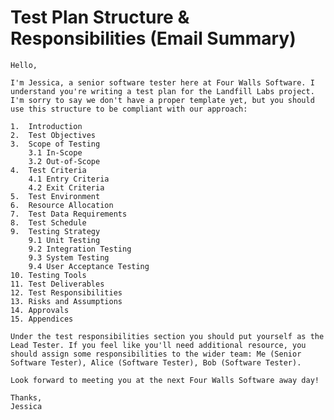 # Test Plan Structure & Responsibilities (Email Summary)

    Hello,

    I'm Jessica, a senior software tester here at Four Walls Software. I understand you're writing a test plan for the Landfill Labs project. I'm sorry to say we don't have a proper template yet, but you should use this structure to be compliant with our approach:

    1.	Introduction
    2.	Test Objectives
    3.	Scope of Testing
        3.1 In-Scope
        3.2 Out-of-Scope
    4.	Test Criteria
        4.1 Entry Criteria
        4.2 Exit Criteria
    5.	Test Environment
    6.	Resource Allocation
    7.	Test Data Requirements
    8.	Test Schedule
    9.	Testing Strategy
        9.1 Unit Testing
        9.2 Integration Testing
        9.3 System Testing
        9.4 User Acceptance Testing
    10.	Testing Tools
    11.	Test Deliverables
    12.	Test Responsibilities
    13.	Risks and Assumptions
    14.	Approvals
    15.	Appendices

    Under the test responsibilities section you should put yourself as the Lead Tester. If you feel like you'll need additional resource, you should assign some responsibilities to the wider team: Me (Senior Software Tester), Alice (Software Tester), Bob (Software Tester).

    Look forward to meeting you at the next Four Walls Software away day!

    Thanks,
    Jessica
